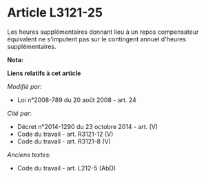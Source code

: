 # Article L3121-25

Les heures supplémentaires donnant lieu à un repos compensateur équivalent ne s'imputent pas sur le contingent annuel
d'heures supplémentaires.

**Nota:**



**Liens relatifs à cet article**

_Modifié par_:

  - Loi n°2008-789 du 20 août 2008 - art. 24

_Cité par_:

  - Décret n°2014-1290 du 23 octobre 2014 - art. (V)
  - Code du travail - art. R3121-12 (V)
  - Code du travail - art. R3121-8 (V)

_Anciens textes_:

  - Code du travail - art. L212-5 (AbD)
